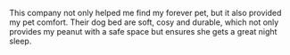 
This company not only helped me find my forever pet, but it also provided my pet comfort. 
Their dog bed are soft, cosy and durable, which not only provides my peanut with a safe space but ensures she gets a great night sleep.